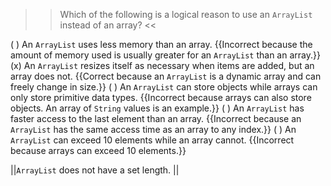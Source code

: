 >>Which of the following is a logical reason to use an <code>ArrayList</code> instead of an array? <<

( ) An <code>ArrayList</code> uses less memory than an array. {{Incorrect because the amount of memory used is usually greater for an <code>ArrayList</code> than an array.}}
(x) An <code>ArrayList</code> resizes itself as necessary when items are added, but an array does not. {{Correct because an <code>ArrayList</code> is a dynamic array and can freely change in size.}}
( ) An <code>ArrayList</code> can store objects while arrays can only store primitive data types. {{Incorrect because arrays can also store objects. An array of <code>String</code> values is an example.}}
( ) An <code>ArrayList</code> has faster access to the last element than an array. {{Incorrect because an <code>ArrayList</code> has the same access time as an array to any index.}}
( ) An <code>ArrayList</code> can exceed 10 elements while an array cannot. {{Incorrect because arrays can exceed 10 elements.}}

||<code>ArrayList</code> does not have a set length. ||
